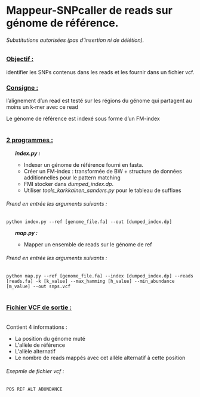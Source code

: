 <h1>Mappeur-SNPcaller de reads sur génome de référence. </h1>

<h6>Substitutions autorisées (pas d’insertion ni de délétion).</h6>

<h3><b><u>Objectif :</u></b></h3>
identifier les SNPs contenus dans les reads et les fournir dans un fichier vcf.

<h3><b><u> Consigne :</u></b></h3>
l’alignement d’un read est testé sur les régions du génome qui partagent
au moins un k-mer avec ce read

Le génome de référence est indexé sous forme d’un FM-index
#
<h3><b><u> 2 programmes :</u></b><br></h3>
    <ul><b><i>index.py :</b></i>
    <ul>
		<li>Indexer un génome de référence fourni en fasta.</li>
		<li>Créer un FM-index : transformée de BW + structure de données 
		additionnelles pour le pattern matching</li>
		<li>FMI stocker dans <i>dumped_index.dp</i>.</li>
		<li>Utiliser <i>tools_karkkainen_sanders.py</i> pour le tableau de suffixes</li></ul></ul>
<h6>Prend en entrée les arguments suivants : </h6>

    python index.py --ref [genome_file.fa] --out [dumped_index.dp]
<ul><b><i>map.py :</i></b>
	<ul><li>Mapper un ensemble de reads sur le génome de ref</li></ul></ul>

<h6>Prend en entrée les arguments suivants : </h6>
	
    python map.py --ref [genome_file.fa] --index [dumped_index.dp] --reads [reads.fa] -k [k_value] --max_hamming [h_value] --min_abundance [m_value] --out snps.vcf

#
<h3><b><u> Fichier VCF de sortie :</u></b></h3>
<br>Contient 4 informations : 
<ul>
<li>La position du génome muté</li>
<li>L'allèle de référence</li>
<li>L'allèle alternatif</li>
<li>Le nombre de reads mappés avec cet allèle alternatif à cette position</li></ul>
<h6>Exepmle de fichier vcf :</h6>

    POS REF ALT ABUNDANCE 
    